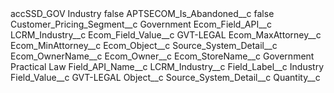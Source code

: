 <?xml version="1.0" encoding="UTF-8"?>
<CustomMetadata xmlns="http://soap.sforce.com/2006/04/metadata" xmlns:xsi="http://www.w3.org/2001/XMLSchema-instance" xmlns:xsd="http://www.w3.org/2001/XMLSchema">
    <label>accSSD_GOV Industry</label>
    <protected>false</protected>
    <values>
        <field>APTSECOM_Is_Abandoned__c</field>
        <value xsi:type="xsd:boolean">false</value>
    </values>
    <values>
        <field>Customer_Pricing_Segment__c</field>
        <value xsi:type="xsd:string">Government</value>
    </values>
    <values>
        <field>Ecom_Field_API__c</field>
        <value xsi:type="xsd:string">LCRM_Industry__c</value>
    </values>
    <values>
        <field>Ecom_Field_Value__c</field>
        <value xsi:type="xsd:string">GVT-LEGAL</value>
    </values>
    <values>
        <field>Ecom_MaxAttorney__c</field>
        <value xsi:nil="true"/>
    </values>
    <values>
        <field>Ecom_MinAttorney__c</field>
        <value xsi:nil="true"/>
    </values>
    <values>
        <field>Ecom_Object__c</field>
        <value xsi:type="xsd:string">Source_System_Detail__c</value>
    </values>
    <values>
        <field>Ecom_OwnerName__c</field>
        <value xsi:nil="true"/>
    </values>
    <values>
        <field>Ecom_Owner__c</field>
        <value xsi:nil="true"/>
    </values>
    <values>
        <field>Ecom_StoreName__c</field>
        <value xsi:type="xsd:string">Government Practical Law</value>
    </values>
    <values>
        <field>Field_API_Name__c</field>
        <value xsi:type="xsd:string">LCRM_Industry__c</value>
    </values>
    <values>
        <field>Field_Label__c</field>
        <value xsi:type="xsd:string">Industry</value>
    </values>
    <values>
        <field>Field_Value__c</field>
        <value xsi:type="xsd:string">GVT-LEGAL</value>
    </values>
    <values>
        <field>Object__c</field>
        <value xsi:type="xsd:string">Source_System_Detail__c</value>
    </values>
    <values>
        <field>Quantity__c</field>
        <value xsi:nil="true"/>
    </values>
</CustomMetadata>
